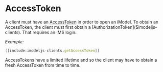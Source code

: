 # AccessToken
A client must have an [AccessToken]($imodeljs-clients) in order to open an iModel. To obtain an AccessToken, the client must first obtain a [AuthorizationToken]($imodeljs-clients). That requires an IMS login.

*Example:*
``` ts
[[include:imodeljs-clients.getAccessToken]]
```

AccessTokens have a limited lifetime and so the client may have to obtain a fresh AccessToken from time to time.
